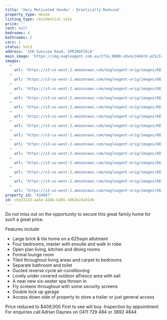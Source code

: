 ```yaml
---
title: 'Very Motivated Vendor - Drastically Reduced'
property_type: House
listing_type: residential_sale
price: ''
rent: null
bedrooms: 4
bathrooms: 2
cars: 2
status: Sold
address: '150 Sunview Road, SPRINGFIELD'
main_image: 'https://img.eagleagent.com.au/2f2a_N06B-vQvnxJ4mGtX-p2ScI=/1280x854/smart/https://s3-us-west-2.amazonaws.com/eagleagent-orig/images/6818442/104547683-image-M.jpg'
images:
  -
    url: 'https://s3-us-west-2.amazonaws.com/eagleagent-orig/images/6818455/104547683-image-N.jpg'
  -
    url: 'https://s3-us-west-2.amazonaws.com/eagleagent-orig/images/6818454/104547683-image-L.jpg'
  -
    url: 'https://s3-us-west-2.amazonaws.com/eagleagent-orig/images/6818453/104547683-image-K.jpg'
  -
    url: 'https://s3-us-west-2.amazonaws.com/eagleagent-orig/images/6818452/104547683-image-J.jpg'
  -
    url: 'https://s3-us-west-2.amazonaws.com/eagleagent-orig/images/6818451/104547683-image-I.jpg'
  -
    url: 'https://s3-us-west-2.amazonaws.com/eagleagent-orig/images/6818450/104547683-image-H.jpg'
  -
    url: 'https://s3-us-west-2.amazonaws.com/eagleagent-orig/images/6818449/104547683-image-G.jpg'
  -
    url: 'https://s3-us-west-2.amazonaws.com/eagleagent-orig/images/6818448/104547683-image-F.jpg'
  -
    url: 'https://s3-us-west-2.amazonaws.com/eagleagent-orig/images/6818447/104547683-image-E.jpg'
  -
    url: 'https://s3-us-west-2.amazonaws.com/eagleagent-orig/images/6818446/104547683-image-D.jpg'
  -
    url: 'https://s3-us-west-2.amazonaws.com/eagleagent-orig/images/6818445/104547683-image-C.jpg'
  -
    url: 'https://s3-us-west-2.amazonaws.com/eagleagent-orig/images/6818444/104547683-image-B.jpg'
  -
    url: 'https://s3-us-west-2.amazonaws.com/eagleagent-orig/images/6818443/104547683-image-A.jpg'
  -
    url: 'https://s3-us-west-2.amazonaws.com/eagleagent-orig/images/6818442/104547683-image-M.jpg'
property_id: '434867'
id: c5e33133-aa5a-42bb-b285-16b3e242414b
---
```

Do not miss out on the opportunity to secure this great family home for such a great price.

Features include

- Large brick & tile home on a 625sqm allotment
- Four bedrooms, master with ensuite and walk in robe
- Open plan living, kitchen and dining rooms
- Formal lounge room
- Tiled throughout living areas and carpet to bedrooms
- Separate bathroom and toilet
- Ducted reverse cycle air-conditioning
- Lovely under covered outdoor alfresco area with sail
- A near new six-seater spa thrown in
- Fly screens throughout with some security screens
- Double lock up garage
- Access down side of property to store a trailer or just general access

Price reduced to $409,000
First to see will buy.
Inspection by appointment
For enquiries call Adrian Daynes on 0411 729 484 or 3892 4844
